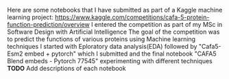 Here are some notebooks that I have submitted as part of a Kaggle machine learning project: https://www.kaggle.com/competitions/cafa-5-protein-function-prediction/overview
I entered the competition as part of my MSc in Software Design with Artificial Intelligence
The goal of the competition was to predict the functions of various proteins using Machine learning techniques
I started with Eploratory data analysis(EDA) followed by "Cafa5-Esm2 embed + pytorch" which I submitted and the final notebook "CAFA5 Blend embeds - Pytorch 77545" experimenting with different techniques
**TODO** Add descriptions of each notebook
